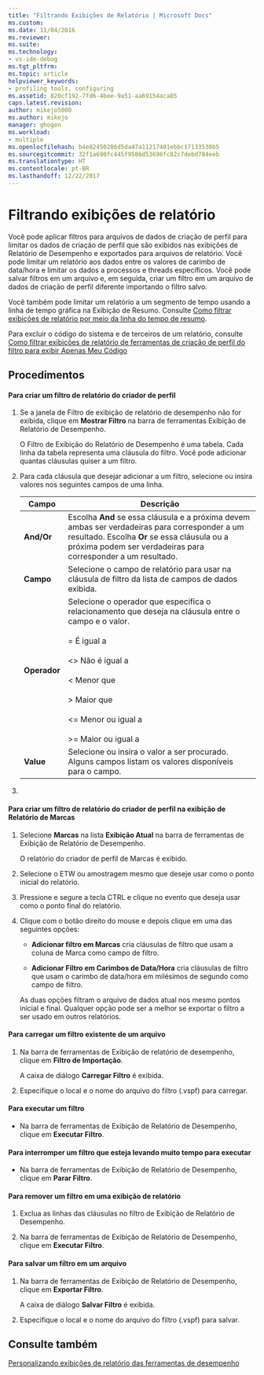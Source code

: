 ```yaml
---
title: "Filtrando Exibições de Relatório | Microsoft Docs"
ms.custom: 
ms.date: 11/04/2016
ms.reviewer: 
ms.suite: 
ms.technology:
- vs-ide-debug
ms.tgt_pltfrm: 
ms.topic: article
helpviewer_keywords:
- profiling tools, configuring
ms.assetid: 820cf192-7fd6-4bee-9a51-aa69154aca85
caps.latest.revision: 
author: mikejo5000
ms.author: mikejo
manager: ghogen
ms.workload:
- multiple
ms.openlocfilehash: b4e82450286d5da47a11217401ebbc17133530b5
ms.sourcegitcommit: 32f1a690fc445f9586d53698fc82c7debd784eeb
ms.translationtype: HT
ms.contentlocale: pt-BR
ms.lasthandoff: 12/22/2017
---
```

# <a name="filtering-report-views"></a>Filtrando exibições de relatório
Você pode aplicar filtros para arquivos de dados de criação de perfil para limitar os dados de criação de perfil que são exibidos nas exibições de Relatório de Desempenho e exportados para arquivos de relatório. Você pode limitar um relatório aos dados entre os valores de carimbo de data/hora e limitar os dados a processos e threads específicos. Você pode salvar filtros em um arquivo e, em seguida, criar um filtro em um arquivo de dados de criação de perfil diferente importando o filtro salvo.  
  
 Você também pode limitar um relatório a um segmento de tempo usando a linha de tempo gráfica na Exibição de Resumo. Consulte [Como filtrar exibições de relatório por meio da linha do tempo de resumo](../profiling/how-to-filter-report-views-from-the-summary-timeline.md).  
  
 Para excluir o código do sistema e de terceiros de um relatório, consulte [Como filtrar exibições de relatório de ferramentas de criação de perfil do filtro para exibir Apenas Meu Código](../profiling/how-to-filter-profiling-tools-report-views-to-display-just-my-code.md)  
  
## <a name="procedures"></a>Procedimentos  
  
#### <a name="to-create-a-profiler-report-filter"></a>Para criar um filtro de relatório do criador de perfil  
  
1.  Se a janela de Filtro de exibição de relatório de desempenho não for exibida, clique em **Mostrar Filtro** na barra de ferramentas Exibição de Relatório de Desempenho.  
  
     O Filtro de Exibição do Relatório de Desempenho é uma tabela. Cada linha da tabela representa uma cláusula do filtro. Você pode adicionar quantas cláusulas quiser a um filtro.  
  
2.  Para cada cláusula que desejar adicionar a um filtro, selecione ou insira valores nos seguintes campos de uma linha.  
  
    |Campo|Descrição|  
    |-----------|-----------------|  
    |**And/Or**|Escolha **And** se essa cláusula e a próxima devem ambas ser verdadeiras para corresponder a um resultado. Escolha **Or** se essa cláusula ou a próxima podem ser verdadeiras para corresponder a um resultado.|  
    |**Campo**|Selecione o campo de relatório para usar na cláusula de filtro da lista de campos de dados exibida.|  
    |**Operador**|Selecione o operador que especifica o relacionamento que deseja na cláusula entre o campo e o valor.<br /><br /> =    É igual a<br /><br /> <>  Não é igual a<br /><br /> <    Menor que<br /><br /> >    Maior que<br /><br /> <=  Menor ou igual a<br /><br /> >= Maior ou igual a|  
    |**Value**|Selecione ou insira o valor a ser procurado. Alguns campos listam os valores disponíveis para o campo.|  
  
3.  
  
#### <a name="to-create-a-profiler-report-filter-from-the-marks-report-view"></a>Para criar um filtro de relatório do criador de perfil na exibição de Relatório de Marcas  
  
1.  Selecione **Marcas** na lista **Exibição Atual** na barra de ferramentas de Exibição de Relatório de Desempenho.  
  
     O relatório do criador de perfil de Marcas é exibido.  
  
2.  Selecione o ETW ou amostragem mesmo que deseje usar como o ponto inicial do relatório.  
  
3.  Pressione e segure a tecla CTRL e clique no evento que deseja usar como o ponto final do relatório.  
  
4.  Clique com o botão direito do mouse e depois clique em uma das seguintes opções:  
  
    -   **Adicionar filtro em Marcas** cria cláusulas de filtro que usam a coluna de Marca como campo de filtro.  
  
    -   **Adicionar Filtro em Carimbos de Data/Hora** cria cláusulas de filtro que usam o carimbo de data/hora em milésimos de segundo como campo de filtro.  
  
     As duas opções filtram o arquivo de dados atual nos mesmo pontos inicial e final. Qualquer opção pode ser a melhor se exportar o filtro a ser usado em outros relatórios.  
  
#### <a name="to-load-an-existing-filter-from-a-file"></a>Para carregar um filtro existente de um arquivo  
  
1.  Na barra de ferramentas de Exibição de relatório de desempenho, clique em **Filtro de Importação**.  
  
     A caixa de diálogo **Carregar Filtro** é exibida.  
  
2.  Especifique o local e o nome do arquivo do filtro (.vspf) para carregar.  
  
#### <a name="to-execute-a-filter"></a>Para executar um filtro  
  
-   Na barra de ferramentas de Exibição de Relatório de Desempenho, clique em **Executar Filtro**.  
  
#### <a name="to-stop-a-filter-that-is-taking-too-long-to-execute"></a>Para interromper um filtro que esteja levando muito tempo para executar  
  
-   Na barra de ferramentas de Exibição de Relatório de Desempenho, clique em **Parar Filtro**.  
  
#### <a name="to-remove-a-filter-on-a-report-view"></a>Para remover um filtro em uma exibição de relatório  
  
1.  Exclua as linhas das cláusulas no filtro de Exibição de Relatório de Desempenho.  
  
2.  Na barra de ferramentas de Exibição de Relatório de Desempenho, clique em **Executar Filtro**.  
  
#### <a name="to-save-a-filter-to-a-file"></a>Para salvar um filtro em um arquivo  
  
1.  Na barra de ferramentas de Exibição de Relatório de Desempenho, clique em **Exportar Filtro**.  
  
     A caixa de diálogo **Salvar Filtro** é exibida.  
  
2.  Especifique o local e o nome do arquivo do filtro (.vspf) para salvar.  
  
## <a name="see-also"></a>Consulte também  
 [Personalizando exibições de relatório das ferramentas de desempenho](../profiling/customizing-performance-tools-report-views.md)